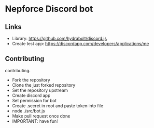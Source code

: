 # Nepforce Discord bot

## Links
- Library: https://github.com/hydrabolt/discord.js
- Create test app: https://discordapp.com/developers/applications/me


## Contributing
contributing.
- Fork the repository
- Clone the just forked repository
- Set the repository upstream
- Create discord app
- Set permission for bot
- Create .secret in root and paste token into file
- node ./src/bot.js
- Make pull request once done
- IMPORTANT: have fun!
